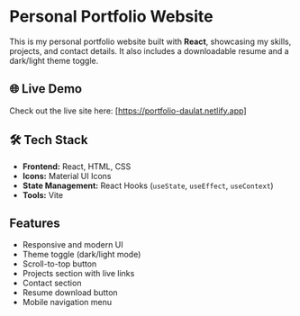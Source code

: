 #  Personal Portfolio Website

This is my personal portfolio website built with **React**, showcasing my skills, projects, and contact details. It also includes a downloadable resume and a dark/light theme toggle.

## 🌐 Live Demo

Check out the live site here: [https://portfolio-daulat.netlify.app]

## 🛠 Tech Stack

- **Frontend:** React, HTML, CSS 
- **Icons:** Material UI Icons
- **State Management:** React Hooks (`useState`, `useEffect`, `useContext`)
- **Tools:** Vite 

##  Features

- Responsive and modern UI
- Theme toggle (dark/light mode)
- Scroll-to-top button
- Projects section with live links
- Contact section
- Resume download button
- Mobile navigation menu


